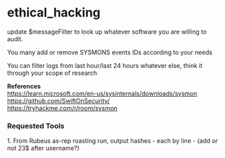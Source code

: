 # ethical_hacking

update $messageFilter to look up whatever software you are willing to audit.

You many add or remove SYSMONS events IDs according to your needs

You can filter logs from last hour/last 24 hours whatever else, think it through your scope of research

<b>References</b><br>
https://learn.microsoft.com/en-us/sysinternals/downloads/sysmon<br>
https://github.com/SwiftOnSecurity/<br>
https://tryhackme.com/r/room/sysmon<br>

<h3>Requested Tools</h3>
1. From Rubeus as-rep roasting run, output hashes - each by line - (add or not 23$ after username?)
